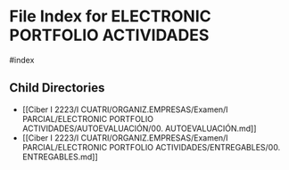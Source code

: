 # File Index for ELECTRONIC PORTFOLIO ACTIVIDADES
#index

## Child Directories

- [[Ciber I 2223/I CUATRI/ORGANIZ.EMPRESAS/Examen/I PARCIAL/ELECTRONIC PORTFOLIO ACTIVIDADES/AUTOEVALUACIÓN/00. AUTOEVALUACIÓN.md]]
- [[Ciber I 2223/I CUATRI/ORGANIZ.EMPRESAS/Examen/I PARCIAL/ELECTRONIC PORTFOLIO ACTIVIDADES/ENTREGABLES/00. ENTREGABLES.md]]


